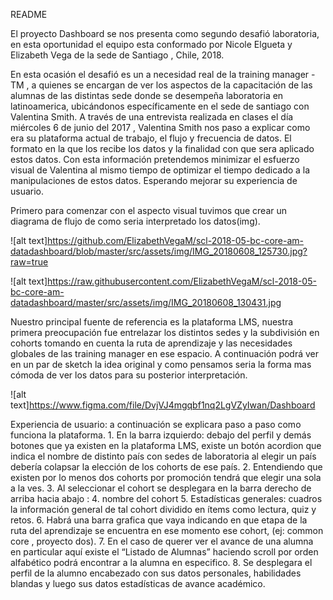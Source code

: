 README

El proyecto Dashboard se nos presenta como segundo desafió laboratoria, en esta oportunidad el equipo esta conformado por Nicole Elgueta y Elizabeth Vega de la sede de Santiago , Chile, 2018.

En esta ocasión el desafió es un a necesidad real de la training manager -TM , a quienes se encargan de ver los aspectos de la capacitación de las alumnas de las distintas sede donde se desempeña laboratoria en latinoamerica, ubicándonos específicamente en el sede de santiago con Valentina Smith. 
A través de una entrevista realizada en clases el día miércoles 6 de junio del 2017 , Valentina Smith nos paso a explicar como era su plataforma actual de trabajo, el flujo y frecuencia de datos. El formato en la que los recibe los datos y la finalidad con que sera aplicado estos datos. Con esta información pretendemos minimizar el esfuerzo visual de Valentina al mismo tiempo de optimizar el tiempo dedicado a la manipulaciones de estos datos. Esperando mejorar su experiencia de usuario.

Primero para comenzar con el aspecto visual tuvimos que crear un diagrama de flujo de como seria interpretado los datos(img).

![alt text]https://github.com/ElizabethVegaM/scl-2018-05-bc-core-am-datadashboard/blob/master/src/assets/img/IMG_20180608_125730.jpg?raw=true

![alt text]https://raw.githubusercontent.com/ElizabethVegaM/scl-2018-05-bc-core-am-datadashboard/master/src/assets/img/IMG_20180608_130431.jpg


Nuestro principal fuente de referencia es la plataforma LMS, nuestra primera preocupación fue entrelazar los distintos sedes y la subdivisión en cohorts tomando en cuenta la ruta de aprendizaje y las necesidades globales de las training manager en ese espacio. 
A continuación podrá ver en un par de sketch la idea original y como pensamos seria la forma mas cómoda de ver los datos para su posterior interpretación.

![alt text]https://www.figma.com/file/DvjVJ4mgqbf1nq2LgVZyIwan/Dashboard


Experiencia de usuario: a continuación se explicara paso a paso como funciona la plataforma.
    1. En la barra izquierdo: debajo del perfil y demás botones que ya existen en la plataforma LMS, existe un botón acordion que indica el nombre de distinto país con sedes de laboratoria al elegir un país debería colapsar la elección de los cohorts de ese país.
    2. Entendiendo que existen por lo menos dos cohorts por promoción tendrá que elegir una sola a la ves.
    3. Al seleccionar  el cohort se desplegara en la barra derecho de arriba hacia abajo :
    4. nombre del cohort 
    5. Estadísticas generales: cuadros la información general de tal cohort dividido en ítems como lectura, quiz y retos.
    6. Habrá una barra grafica que vaya indicando en que etapa de la ruta del aprendizaje se encuentra en ese momento ese cohort, (ej: common core , proyecto dos).
    7. En el caso de querer ver el avance de una alumna en particular aquí existe el “Listado de Alumnas” haciendo scroll por orden alfabético podrá encontrar a la alumna en especifico.
    8. Se desplegara el perfil de la alumno encabezado con sus datos personales, habilidades blandas y luego sus datos  estadísticas de avance académico.